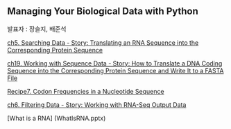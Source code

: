 ## Managing Your Biological Data with Python
발표자 : 장슬지, 배준석

[ch5. Searching Data - Story: Translating an RNA Sequence into the Corresponding Protein Sequence](http://nbviewer.ipython.org/github/biopy/biopy.github.io/blob/master/notebook/Part2-2ndWeek/ch5.Searching_Data.ipynb)

[ch19. Working with Sequence Data - Story: How to Translate a DNA Coding Sequence into the Corresponding Protein Sequence and Write It to a FASTA File](http://nbviewer.ipython.org/github/biopy/biopy.github.io/blob/master/notebook/Part2-2ndWeek/ch19.Working_with_Seq_data.ipynb)

[Recipe7. Codon Frequencies in a Nucleotide Sequence](http://nbviewer.ipython.org/github/biopy/biopy.github.io/blob/master/notebook/Part2-2ndWeek/V.Biopython_Recipe7.ipynb)

[ch6. Filtering Data - Story: Working with RNA-Seq Output Data](http://nbviewer.ipython.org/github/biopy/biopy.github.io/blob/master/notebook/Part2-2ndWeek/ch6.Filtering_Data.ipynb)

[What is a RNA] (WhatIsRNA.pptx)
